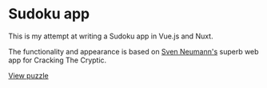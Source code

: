# Sudoku app

This is my attempt at writing a Sudoku app in Vue.js and Nuxt.

The functionality and appearance is based on [Sven Neumann's](https://www.twitch.tv/svencodes) superb web app for Cracking The Cryptic.

[View puzzle](/puzzle?givens=000079065000003002005060093340050106000000000608020059950010600700600000820390000)